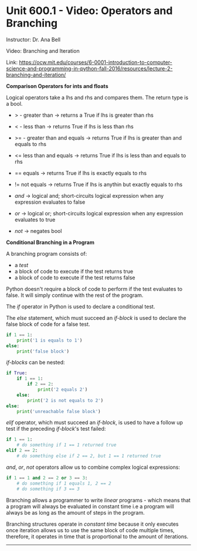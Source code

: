 # Unit 600.1 - Video: Operators and Branching

Instructor: Dr. Ana Bell

Video: Branching and Iteration

Link: https://ocw.mit.edu/courses/6-0001-introduction-to-computer-science-and-programming-in-python-fall-2016/resources/lecture-2-branching-and-iteration/

**Comparison Operators for ints and floats**

Logical operators take a lhs and rhs and compares them. The return type is a bool.

* \> - greater than -> returns a True if lhs is greater than rhs
* \< - less than -> returns True if lhs is less than rhs
* \>\= - greater than and equals -> returns True if lhs is greater than and equals to rhs
* \<\= less than and equals -> returns True if lhs is less than and equals to rhs
* \=\= equals -> returns True if lhs is exactly equals to rhs
* \!\= not equals -> returns True if lhs is anythin but exactly equals to rhs

* *and* -> logical and; short-circuits logical expression when any expression evaluates to false
* *or* -> logical or; short-circuits logical expression when any expression evaluates to true
* *not* -> negates bool

**Conditional Branching in a Program**

A branching program consists of:

- a *test*
- a block of code to execute if the test returns true
- a block of code to execute if the test returns false

Python doesn't require a block of code to perform if the test evaluates to
false. It will simply continue with the rest of the program.

The *if* operator in Python is used to declare a conditional test.

The *else* statement, which must succeed an *if-block* is used to declare the
false block of code for a false test.

```python
if 1 == 1:
	print('1 is equals to 1')
else:
	print('false block')
```

*if-blocks* can be nested:

```python
if True:
	if 1 == 1:
		if 2 == 2:
			print('2 equals 2')
	else:
		print('2 is not equals to 2')
else:
	print('unreachable false block')	
```

*elif* operator, which must succeed an *if-block*, is used to have a follow up
test if the preceding *if-block*'s test failed:

```python
if 1 == 1:
	# do something if 1 == 1 returned true
elif 2 == 2:
	# do something else if 2 == 2, but 1 == 1 returned true
```

*and*, *or*, *not* operators allow us to combine complex logical expressions:

```python
if 1 == 1 and 2 == 2 or 3 == 3:
	# do something if 1 equals 1, 2 == 2
	# do something if 3 == 3
```

Branching allows a programmer to write *linear* programs - which means that a
program will always be evaluated in constant time i.e a program will always be
as long as the amount of steps in the program.

Branching structures operate in *constant time* because it only executes once
iteration allows us to use the same block of code multiple times, therefore, it
operates in time that is proportional to the amount of iterations.

___
